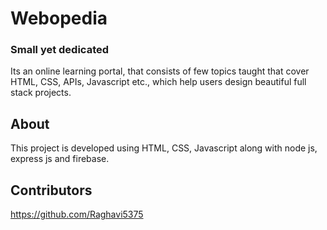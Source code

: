# Webopedia
### Small yet dedicated
Its an online learning portal, that consists of few topics taught that cover HTML, CSS, APIs, Javascript etc., which help users design beautiful full stack projects.

## About
This project is developed using HTML, CSS, Javascript along with node js, express js and firebase.

## Contributors
https://github.com/Raghavi5375
